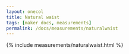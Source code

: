 ```yaml
---
layout: onecol
title: Natural waist
tags: [maker docs, measurements]
permalink: /docs/measurements/naturalwaist
---
```

{% include measurements/naturalwaist.html %}
